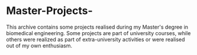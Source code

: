 # Master-Projects-
This archive contains some projects realised during my Master's degree in biomedical engineering. Some projects are part of university courses, while others were realized as part of extra-university activities or were realised out of my own enthusiasm.  
